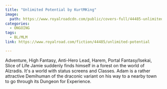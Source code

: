```yaml
---
title: "Unlimited Potential by KurtMKing"
image:
  path: https://www.royalroadcdn.com/public/covers-full/44485-unlimited-potential.jpg
categories:
  - ONGOING
tags:
  - BL/MLM
link: https://www.royalroad.com/fiction/44485/unlimited-potential

---
```

Adventure, High Fantasy, Anti-Hero Lead, Harem, Portal Fantasy/Isekai, Slice of Life
Jamie suddenly finds himself in a forest on the world of Alzradis. It's a world with status screens and Classes. Adam is a rather attractive Demihuman of the draconic variant on his way to a nearby town to go through its Dungeon for Experience.

